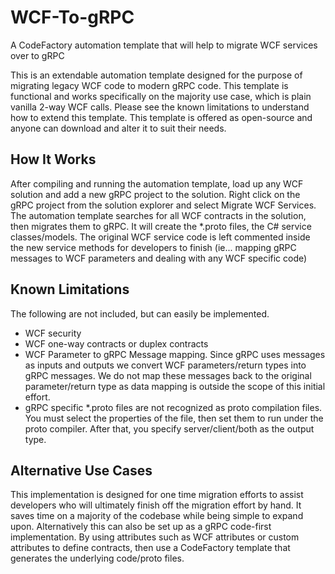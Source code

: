 # WCF-To-gRPC
A CodeFactory automation template that will help to migrate WCF services over to gRPC

This is an extendable automation template designed for the purpose of migrating legacy WCF code to modern gRPC code.  This template is functional and works specifically on the majority use case, which is plain vanilla 2-way WCF calls.  Please see the known limitations to understand how to extend this template.  This template is offered as open-source and anyone can download and alter it to suit their needs.

## How It Works

After compiling and running the automation template, load up any WCF solution and add a new gRPC project to the solution.  Right click on the gRPC project from the solution explorer and select Migrate WCF Services.  The automation template searches for all WCF contracts in the solution, then migrates them to gRPC.  It will create the *.proto files, the C# service classes/models.  The original WCF service code is left commented inside the new service methods for developers to finish (ie... mapping gRPC messages to WCF parameters and dealing with any WCF specific code)

## Known Limitations

The following are not included, but can easily be implemented.
- WCF security
- WCF one-way contracts or duplex contracts
- WCF Parameter to gRPC Message mapping.  Since gRPC uses messages as inputs and outputs we convert WCF parameters/return types into gRPC messages.  We do not map these messages back to the original parameter/return type as data mapping is outside the scope of this initial effort.
- gRPC specific *.proto files are not recognized as proto compilation files.  You must select the properties of the file, then set them to run under the proto compiler.  After that, you specify server/client/both as the output type.

## Alternative Use Cases

This implementation is designed for one time migration efforts to assist developers who will ultimately finish off the migration effort by hand.  It saves time on a majority of the codebase while being simple to expand upon.  Alternatively this can also be set up as a gRPC code-first implementation.  By using attributes such as WCF attributes or custom attributes to define contracts, then use a CodeFactory template that generates the underlying code/proto files.  
